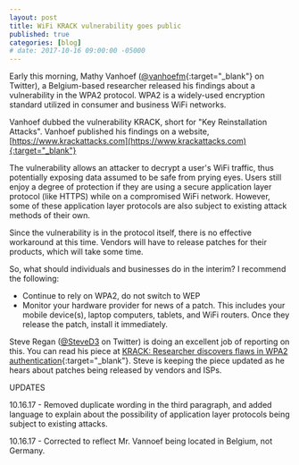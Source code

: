 ```yaml
---
layout: post
title: WiFi KRACK vulnerability goes public
published: true
categories: [blog]
# date: 2017-10-16 09:00:00 -05000
---
```


Early this morning, Mathy Vanhoef ([@vanhoefm](https://www.twitter.com/vanhoefm){:target="_blank"} on Twitter), a Belgium-based researcher released his findings about a vulnerability in the WPA2 protocol.  WPA2 is a widely-used encryption standard utilized in consumer and business WiFi networks.  

Vanhoef dubbed the vulnerability KRACK, short for "Key Reinstallation Attacks".  Vanhoef published his findings on a website, [https://www.krackattacks.com](https://www.krackattacks.com){:target="_blank"}

The vulnerability allows an attacker to decrypt a user's WiFi traffic, thus potentially exposing data assumed to be safe from prying eyes.  Users still enjoy a degree of protection if they are using a secure application layer protocol (like HTTPS) while on a compromised WiFi network.  However, some of these application layer protocols are also subject to existing attack methods of their own.

Since the vulnerability is in the protocol itself, there is no effective workaround at this time.  Vendors will have to release patches for their products, which will take some time.

So, what should individuals and businesses do in the interim?  I recommend the following:

- Continue to rely on WPA2, do not switch to WEP
- Monitor your hardware provider for news of a patch.  This includes your mobile device(s), laptop computers, tablets, and WiFi routers.  Once they release the patch, install it immediately.

Steve Regan ([@SteveD3](https://www.twitter.com/SteveD3) on Twitter) is doing an excellent job of reporting on this.  You can read his piece at [KRACK: Researcher discovers flaws in WPA2 authentication](https://www.csoonline.com/article/3233290/security/krack-researcher-discovers-flaws-in-wpa2-authentication.html){:target="_blank"}.  Steve is keeping the piece updated as he hears about patches being released by vendors and ISPs.

<div class="postrevised">
UPDATES
<p>10.16.17 - Removed duplicate wording in the third paragraph, and added language to explain about the possibility of application layer protocols being subject to existing attacks.</p>

<p>10.16.17 - Corrected to reflect Mr. Vannoef being located in Belgium, not Germany.</p>
</div>
